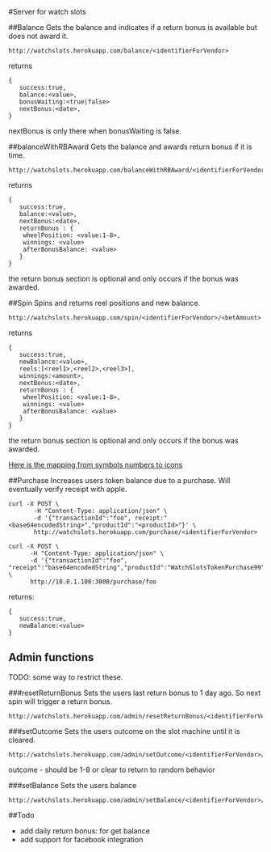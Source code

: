 #Server for watch slots

##Balance
Gets the balance and indicates if a return bonus is available but does not award it.

    http://watchslots.herokuapp.com/balance/<identifierForVendor>
returns

    {
       success:true,
       balance:<value>,
       bonusWaiting:<true|false>
       nextBonus:<date>,
    }

nextBonus is only there when bonusWaiting is false.

##balanceWithRBAward
Gets the balance and awards return bonus if it is time.

    http://watchslots.herokuapp.com/balanceWithRBAward/<identifierForVendor>
returns

    {
       success:true,
       balance:<value>,
       nextBonus:<date>,
       returnBonus : {
        wheelPosition: <value:1-8>,
        winnings: <value>
        afterBonusBalance: <value>
       }
    }

the return bonus section is optional and only occurs if the bonus was awarded.


##Spin
Spins and returns reel positions and new balance.

    http://watchslots.herokuapp.com/spin/<identifierForVendor>/<betAmount>
returns

    {
       success:true,
       newBalance:<value>,
       reels:[<reel1>,<reel2>,<reel3>],
       winnings:<amount>,
       nextBonus:<date>,
       returnBonus : {
        wheelPosition: <value:1-8>,
        winnings: <value>
        afterBonusBalance: <value>
       }
    }

the return bonus section is optional and only occurs if the bonus was awarded.

[Here is the mapping from symbols numbers to icons](https://docs.google.com/spreadsheets/d/1EIwJ8qcnRFuYcc4vK6XQ0hKZy5CotDUIP71k2GfzZNE/edit#gid=0)

##Purchase
Increases users token balance due to a purchase. Will eventually verify receipt with apple.

    curl -X POST \
           -H "Content-Type: application/json" \
           -d '{"transactionId":"foo", receipt:"<base64encodedString>","productId":"<productId>"}' \
           http://watchslots.herokuapp.com/purchase/<identifierForVendor>

    curl -X POST \
          -H "Content-Type: application/json" \
          -d '{"transactionId":"foo", "receipt":"base64encodedString","productId":"WatchSlotsTokenPurchase99"}' \
          http://10.0.1.100:3000/purchase/foo

returns:

    {
       success:true,
       newBalance:<value>
    }

## Admin functions

TODO: some way to restrict these.

###resetReturnBonus
Sets the users last return bonus to 1 day ago. So next spin will trigger a return bonus.

    http://watchslots.herokuapp.com/admin/resetReturnBonus/<identifierForVendor>

###setOutcome
Sets the users outcome on the slot machine until it is cleared.

    http://watchslots.herokuapp.com/admin/setOutcome/<identifierForVendor>/<outcome>

outcome - should be 1-8 or clear to return to random behavior

###setBalance
Sets the users balance

    http://watchslots.herokuapp.com/admin/setBalance/<identifierForVendor>/<balance>


##Todo

* add daily return bonus: for get balance
* add support for facebook integration

